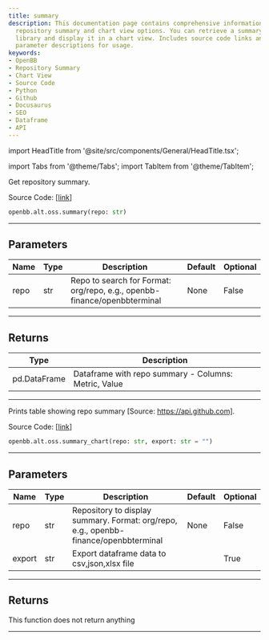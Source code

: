 ```yaml
---
title: summary
description: This documentation page contains comprehensive information on OpenBB's
  repository summary and chart view options. You can retrieve a summary with OpenBB
  library and display it in a chart view. Includes source code links and detailed
  parameter descriptions for usage.
keywords:
- OpenBB
- Repository Summary
- Chart View
- Source Code
- Python
- Github
- Docusaurus
- SEO
- Dataframe
- API
---
```


import HeadTitle from '@site/src/components/General/HeadTitle.tsx';

<HeadTitle title="summary - Oss - Alt - Reference | OpenBB SDK Docs" />

import Tabs from '@theme/Tabs';
import TabItem from '@theme/TabItem';

<Tabs>
<TabItem value="model" label="Model" default>

Get repository summary.

Source Code: [[link](https://github.com/OpenBB-finance/OpenBBTerminal/tree/main/openbb_terminal/alternative/oss/github_model.py#L179)]

```python
openbb.alt.oss.summary(repo: str)
```

---

## Parameters

| Name | Type | Description | Default | Optional |
| ---- | ---- | ----------- | ------- | -------- |
| repo | str | Repo to search for Format: org/repo, e.g., openbb-finance/openbbterminal | None | False |


---

## Returns

| Type | Description |
| ---- | ----------- |
| pd.DataFrame | Dataframe with repo summary - Columns: Metric, Value |
---

</TabItem>
<TabItem value="view" label="Chart">

Prints table showing repo summary [Source: https://api.github.com].

Source Code: [[link](https://github.com/OpenBB-finance/OpenBBTerminal/tree/main/openbb_terminal/alternative/oss/github_view.py#L123)]

```python
openbb.alt.oss.summary_chart(repo: str, export: str = "")
```

---

## Parameters

| Name | Type | Description | Default | Optional |
| ---- | ---- | ----------- | ------- | -------- |
| repo | str | Repository to display summary. Format: org/repo, e.g., openbb-finance/openbbterminal | None | False |
| export | str | Export dataframe data to csv,json,xlsx file |  | True |


---

## Returns

This function does not return anything

---

</TabItem>
</Tabs>
